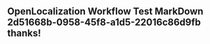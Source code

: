 <properties
ms.topic="hero-topic"
ms.test1="hero-topic"
ms.test2="test"/>


## OpenLocalization Workflow Test MarkDown 2d51668b-0958-45f8-a1d5-22016c86d9fb thanks!



<!--HONumber=Aug16_HO1-->



